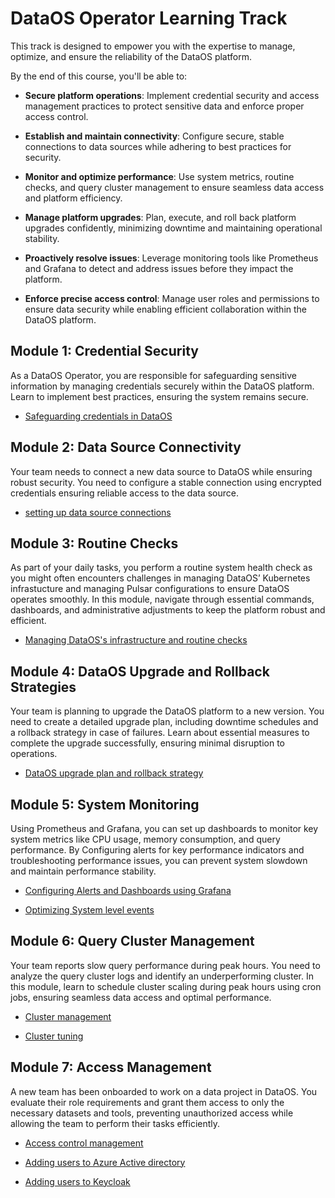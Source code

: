 # DataOS Operator Learning Track

This track is designed to empower you with the expertise to manage, optimize, and ensure the reliability of the DataOS platform.

By the end of this course, you'll be able to:

- **Secure platform operations**: Implement credential security and access management practices to protect sensitive data and enforce proper access control.

- **Establish and maintain connectivity**: Configure secure, stable connections to data sources while adhering to best practices for security.

- **Monitor and optimize performance**: Use system metrics, routine checks, and query cluster management to ensure seamless data access and platform efficiency.

- **Manage platform upgrades**: Plan, execute, and roll back platform upgrades confidently, minimizing downtime and maintaining operational stability.

- **Proactively resolve issues**: Leverage monitoring tools like Prometheus and Grafana to detect and address issues before they impact the platform.

- **Enforce precise access control**: Manage user roles and permissions to ensure data security while enabling efficient collaboration within the DataOS platform.

## Module 1: Credential Security

As a DataOS Operator, you are responsible for safeguarding sensitive information by managing credentials securely within the DataOS platform. Learn to implement best practices, ensuring the system remains secure.

<div class= "grid cards" markdown>

- [Safeguarding credentials in DataOS](/learn/operator_learn_track/cred_security/)

</div>


## Module 2: Data Source Connectivity
Your team needs to connect a new data source to DataOS while ensuring robust security. You need to configure a stable connection using encrypted credentials ensuring reliable access to the data source.

<div class= "grid cards" markdown>

- [setting up data source connections](/learn/dp_developer_learn_track/data_source_connectivity/)

</div>


## Module 3: Routine Checks
As part of your daily tasks, you perform a routine system health check as you might often encounters challenges in managing DataOS’ Kubernetes infrastucture and managing Pulsar configurations to ensure DataOS operates smoothly. In this module, navigate through essential commands, dashboards, and administrative adjustments to keep the platform robust and efficient.

<div class= "grid cards" markdown>

- [Managing DataOS's infrastructure and routine checks](/learn/operator_learn_track/routine_check/)

</div>


## Module 4: DataOS Upgrade and Rollback Strategies

Your team is planning to upgrade the DataOS platform to a new version. You need to create a detailed upgrade plan, including downtime schedules and a rollback strategy in case of failures. Learn about essential  measures to complete the upgrade successfully, ensuring minimal disruption to operations.

<div class= "grid cards" markdown>

- [DataOS upgrade plan and rollback strategy](/learn/operator_learn_track/upgrade_rollback/)

</div>

## Module 5: System Monitoring

Using Prometheus and Grafana, you can set up dashboards to monitor key system metrics like CPU usage, memory consumption, and query performance. By Configuring alerts for key performance indicators and troubleshooting performance issues, you can prevent system slowdown and maintain performance stability.

<div class= "grid cards" markdown>

- [Configuring Alerts and Dashboards using Grafana]()

- [Optimizing System level events](/learn/operator_learn_track/lakehouse_insights/)

</div>


## Module 6: Query Cluster Management

Your team reports slow query performance during peak hours. You need to analyze the query cluster logs and identify an underperforming cluster. In this module, learn to schedule cluster scaling during peak hours using cron jobs, ensuring seamless data access and optimal performance.

<div class= "grid cards" markdown>

- [Cluster management](/learn/operator_learn_track/cluster_management/)

- [Cluster tuning](/learn/operator_learn_track/cluster_tuning/)

</div>


## Module 7: Access Management
A new team has been onboarded to work on a data project in DataOS. You evaluate their role requirements and grant them access to only the necessary datasets and tools, preventing unauthorized access while allowing the team to perform their tasks efficiently.

<div class= "grid cards" markdown>

- [Access control management](/learn/operator_learn_track/)

- [Adding users to Azure Active directory](/learn/operator_learn_track/)

- [Adding users to Keycloak](/learn/operator_learn_track/key_cloak/)

</div>

